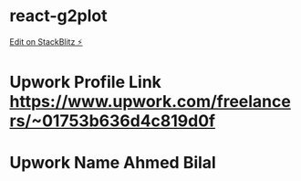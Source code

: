 # react-g2plot

[Edit on StackBlitz ⚡️](https://stackblitz.com/edit/react-r6lfbq)

# Upwork Profile Link https://www.upwork.com/freelancers/~01753b636d4c819d0f
# Upwork Name Ahmed Bilal
